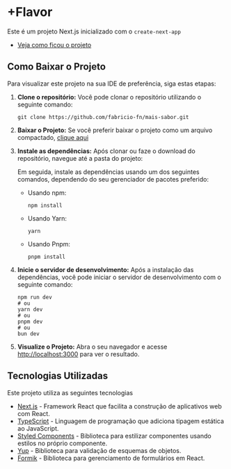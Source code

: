 # +Flavor

Este é um projeto Next.js inicializado com o `create-next-app`

- [Veja como ficou o projeto](https://mais-sabor.vercel.app/)

## Como Baixar o Projeto

Para visualizar este projeto na sua IDE de preferência, siga estas etapas:

1. **Clone o repositório:** Você pode clonar o repositório utilizando o seguinte comando:

   ```
   git clone https://github.com/fabricio-fn/mais-sabor.git
   ```

2. **Baixar o Projeto:** Se você preferir baixar o projeto como um arquivo compactado, [clique aqui](https://github.com/fabricio-fn/mais-sabor/archive/refs/heads/main.zip)

3. **Instale as dependências:** Após clonar ou faze o download do repositório, navegue até a pasta do projeto:

   Em seguida, instale as dependências usando um dos seguintes comandos, dependendo do seu gerenciador de pacotes preferido:

   - Usando npm:

     ```
     npm install
     ```

   - Usando Yarn:

     ```
     yarn
     ```

   - Usando Pnpm:

     ```
     pnpm install
     ```

4. **Inicie o servidor de desenvolvimento:** Após a instalação das dependências, você pode iniciar o servidor de desenvolvimento com o seguinte comando:

   ```
   npm run dev
   # ou
   yarn dev
   # ou
   pnpm dev
   # ou
   bun dev
   ```

5. **Visualize o Projeto:** Abra o seu navegador e acesse [http://localhost:3000](http://localhost:3000) para ver o resultado.

## Tecnologias Utilizadas

Este projeto utiliza as seguintes tecnologias

- [Next.js](https://nextjs.org/docs) - Framework React que facilita a construção de aplicativos web com React.
- [TypeScript](https://www.typescriptlang.org/docs) - Linguagem de programação que adiciona tipagem estática ao JavaScript.
- [Styled Components](https://styled-components.com/) - Biblioteca para estilizar componentes usando estilos no próprio componente.
- [Yup](https://github.com/jquense/yup) - Biblioteca para validação de esquemas de objetos.
- [Formik](https://formik.org/) - Biblioteca para gerenciamento de formulários em React.
